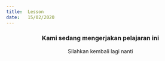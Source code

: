 ```yaml
---
title:  Lesson
date:   15/02/2020
---
```


### <center>Kami sedang mengerjakan pelajaran ini</center>
<center>Silahkan kembali lagi nanti</center>